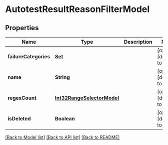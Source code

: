 # AutotestResultReasonFilterModel
## Properties

| Name | Type | Description | Notes |
|------------ | ------------- | ------------- | -------------|
| **failureCategories** | [**Set**](AvailableFailureCategory.md) |  | [optional] [default to null] |
| **name** | **String** |  | [optional] [default to null] |
| **regexCount** | [**Int32RangeSelectorModel**](Int32RangeSelectorModel.md) |  | [optional] [default to null] |
| **isDeleted** | **Boolean** |  | [optional] [default to null] |

[[Back to Model list]](../README.md#documentation-for-models) [[Back to API list]](../README.md#documentation-for-api-endpoints) [[Back to README]](../README.md)

